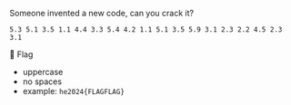 Someone invented a new code, can you crack it?

`5.3 5.1 3.5 1.1 4.4 3.3 5.4 4.2 1.1 5.1 3.5 5.9 3.1 2.3 2.2 4.5 2.3 3.1`

🚩 Flag
- uppercase
- no spaces
- example: `he2024{FLAGFLAG}`
